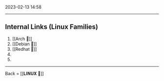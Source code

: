 2023-02-13
14:58

---

## Internal Links (Linux Families)

1. [[Arch 🔗]]
2. [[Debian 🔗]]
3. [[Redhat 🔗]]
4. 
5. 

---

Back = [[𝐋𝐈𝐍𝐔𝐗 🔗]]